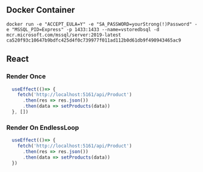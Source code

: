 ## Docker Container
`docker run -e "ACCEPT_EULA=Y" -e "SA_PASSWORD=yourStrong(!)Password" -e "MSSQL_PID=Express" -p 1433:1433 --name=vstoredbsql -d mcr.microsoft.com/mssql/server:2019-latest
ca520f93c10647b9bdfc425d4f0c739977f011ad112b0d61db9f490943465ac9`


## React
### Render Once
```js
  useEffect(()=> {
    fetch('http://localhost:5161/api/Product')
      .then(res => res.json())
      .then(data => setProducts(data))
  }, [])
```

### Render On EndlessLoop
```js
  useEffect(()=> {
    fetch('http://localhost:5161/api/Product')
      .then(res => res.json())
      .then(data => setProducts(data))
  })
```